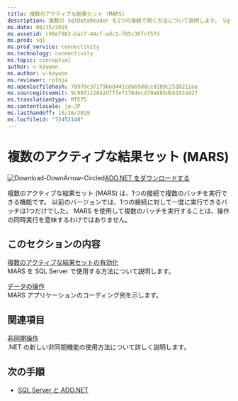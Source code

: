 ```yaml
---
title: 複数のアクティブな結果セット (MARS)
description: 複数の SqlDataReader を1つの接続で開く方法について説明します。 SqlDataReader の各インスタンスは、個別のコマンドから起動します。
ms.date: 08/15/2019
ms.assetid: c90ef863-bac7-44cf-adc1-f05c36fcf57d
ms.prod: sql
ms.prod_service: connectivity
ms.technology: connectivity
ms.topic: conceptual
author: v-kaywon
ms.author: v-kaywon
ms.reviewer: rothja
ms.openlocfilehash: 7097dc3717966d441cd669ddccd189c2510211aa
ms.sourcegitcommit: 9c993112842dfffe7176decd79a885dbb192a927
ms.translationtype: MTE75
ms.contentlocale: ja-JP
ms.lasthandoff: 10/16/2019
ms.locfileid: "72452148"
---
```

# <a name="multiple-active-result-sets-mars"></a>複数のアクティブな結果セット (MARS)

![Download-DownArrow-Circled](../../../ssdt/media/download.png)[ADO.NET をダウンロードする](../../sql-connection-libraries.md#anchor-20-drivers-relational-access)

複数のアクティブな結果セット (MARS) は、1つの接続で複数のバッチを実行できる機能です。 以前のバージョンでは、1つの接続に対して一度に実行できるバッチは1つだけでした。 MARS を使用して複数のバッチを実行することは、操作の同時実行を意味するわけではありません。  
  
## <a name="in-this-section"></a>このセクションの内容  
[複数のアクティブな結果セットの有効化](enable-multiple-active-result-sets.md)  
MARS を SQL Server で使用する方法について説明します。  
  
[データの操作](manipulate-data.md)  
MARS アプリケーションのコーディング例を示します。  
  
## <a name="related-sections"></a>関連項目  
[非同期操作](asynchronous-operations.md)  
.NET の新しい非同期機能の使用方法について詳しく説明します。  
  
## <a name="next-steps"></a>次の手順
- [SQL Server と ADO.NET](index.md)
